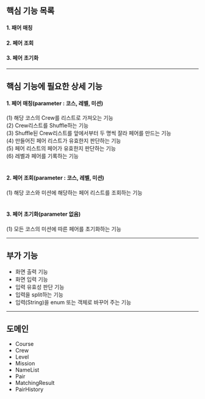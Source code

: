 ## 핵심 기능 목록
#### 1. 패어 매칭
#### 2. 페어 조회
#### 3. 페어 초기화
- - -
## 핵심 기능에 필요한 상세 기능
#### 1. 페어 매칭(parameter : 코스, 레벨, 미션)
(1) 해당 코스의 Crew를 리스트로 가져오는 기능</br>
(2) Crew리스트를 Shuffle하는 기능</br>
(3) Shuffle된 Crew리스트를 앞에서부터 두 명씩 잘라
페어를 만드는 기능</br>
(4) 만들어진 페어 리스트가 유효한지 판단하는 기능</br>
(5) 페어 리스트의 페어가 유효한지 판단하는 기능</br>
(6) 레벨과 페어를 기록하는 기능</br>
</br>
#### 2. 페어 조회(parameter : 코스, 레벨, 미션)
(1) 해당 코스와 미션에 해당하는 페어 리스트를 조회하는
기능 </br>
</br>
#### 3. 페어 초기화(parameter 없음)
(1) 모든 코스의 미션에 따른 페어를 초기화하는 기능</br>
- - -
## 부가 기능
* 화면 출력 기능
* 화면 입력 기능
* 입력 유효성 판단 기능
* 입력을 split하는 기능
* 입력(String)을 enum 또는 객체로 바꾸어 주는 기능
- - -
## 도메인
* Course
* Crew
* Level
* Mission
* NameList
* Pair
* MatchingResult
* PairHistory